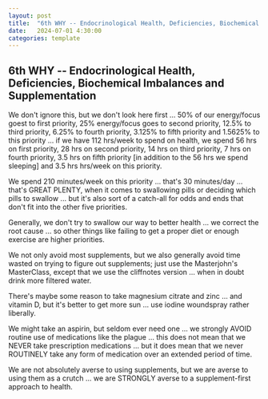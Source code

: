```yaml
---
layout: post
title:  "6th WHY -- Endocrinological Health, Deficiencies, Biochemical Imbalances and Supplementation"
date:   2024-07-01 4:30:00
categories: template
---
```





## 6th WHY -- Endocrinological Health, Deficiencies, Biochemical Imbalances and Supplementation

We don't ignore this, but we don't look here first ... 50% of our energy/focus goest to first priority, 25% energy/focus goes to second priority, 12.5% to third priority, 6.25% to fourth priority, 3.125% to fifth priority and 1.5625% to this priority ... if we have 112 hrs/week to spend on health, we spend 56 hrs on first priority, 28 hrs on second priority, 14 hrs on third priority, 7 hrs on fourth priority, 3.5 hrs on fifth priority [in addition to the 56 hrs we spend sleeping] and 3.5 hrs hrs/week on this priority. 

We spend 210 minutes/week on this priority ... that's 30 minutes/day ... that's GREAT PLENTY, when it comes to swallowing pills or deciding which pills to swallow ... but it's also sort of a catch-all for odds and ends that don't fit into the other five priorities.

Generally, we don't try to swallow our way to better health ... we correct the root cause ... so other things like failing to get a proper diet or enough exercise are higher priorities.

We not only avoid most supplements, but we also generally avoid time wasted on trying to figure out supplements; just use the Masterjohn's MasterClass, except that we use the cliffnotes version ... when in doubt drink more filtered water.

There's maybe some reason to take magnesium citrate and zinc ... and vitamin D, but it's better to get more sun ... use iodine woundspray rather liberally.

We might take an aspirin, but seldom ever need one ... we strongly AVOID routine use of medications like the plague ... this does not mean that we NEVER take prescription medications ... but it does mean that we never ROUTINELY take any form of medication over an extended period of time.

We are not absolutely averse to using supplements, but we are averse to using them as a crutch ... we are STRONGLY averse to a supplement-first approach to health.

